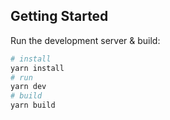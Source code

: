 ## Getting Started

Run the development server & build:

```bash
# install
yarn install
# run
yarn dev
# build
yarn build
```

